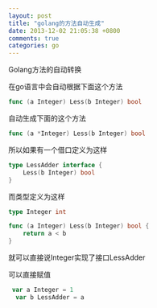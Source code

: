 ```yaml
---
layout: post
title: "golang的方法自动生成"
date: 2013-12-02 21:05:38 +0800
comments: true
categories: go
---
```

Golang方法的自动转换

在go语言中会自动根据下面这个方法  
``` go 
func (a Integer) Less(b Integer) bool
```  
自动生成下面的这个方法  
``` go linenos:true
func (a *Integer) Less(b Integer) bool
```  

所以如果有一个借口定义为这样  
``` go  
type LessAdder interface {
	Less(b Integer) bool
}
```  

而类型定义为这样  
``` go
type Integer int

func (a Integer) Less(b Integer) bool {
	return a < b
}
```
就可以直接说Integer实现了接口LessAdder

可以直接赋值  
``` go
 var a Integer = 1
  var b LessAdder = a
```